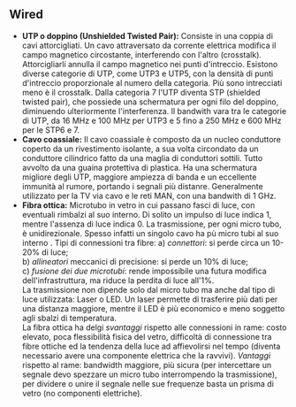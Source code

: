 ## Wired

- **UTP o doppino (Unshielded Twisted Pair):**
Consiste in una coppia di cavi attorcigliati. Un cavo attraversato da corrente elettrica modifica il campo magnetico circostante, interferendo con l'altro (crosstalk). Attorcigliarli annulla il campo magnetico nei punti d'intreccio. Esistono diverse categorie di UTP, come UTP3 e UTP5, con la densità di punti d'intreccio proporzionale al numero della categoria.
Più sono intrecciati meno è il crosstalk. Dalla categoria 7 l'UTP diventa STP (shielded twisted pair), che possiede una schermatura per ogni filo del doppino, diminuendo ulteriormente l'interferenza.
Il bandwith vara tra le categorie di UTP, da 16 MHz e 100 MHz per UTP3 e 5 fino a 250 MHz e 600 MHz per le STP6 e 7.
- **Cavo coassiale:**
Il cavo coassiale è composto da un nucleo conduttore coperto da un rivestimento isolante, a sua volta circondato da un conduttore cilindrico fatto da una maglia di conduttori sottili. Tutto avvolto da una guaina protettiva di plastica.
Ha una schermatura migliore degli UTP, maggiore ampiezza di banda e un eccellente immunità al rumore, portando i segnali più distanre.
Generalmente utilizzato per la TV via cavo e le reti MAN, con una bandwith di 1 GHz.
- **Fibra ottica:**
Microtubo in vetro in cui passano fasci di luce, con eventuali rimbalzi al suo interno. Di solito un impulso di luce indica 1, mentre l'assenza di luce indica 0.
La trasmissione, per ogni micro tubo, è unidirezionale. Spesso infatti un singolo cavo ha pù micro tubi al suo interno .
Tipi di connessioni tra fibre:
a) _connettori_: si perde circa un 10-20% di luce;<br>
b) _allineatori_ meccanici di precisione: si perde un 10% di luce;<br>
c) _fusione dei due microtubi_: rende impossibile una futura modifica dell'infrastruttura, ma riduce la perdita di luce all'1%.<br>
La trasmissione non dipende solo dal micro tubo ma anche dal tipo di luce utilizzata: Laser o LED. Un laser permette di trasferire più dati per una distanza maggiore, mentre il LED è più economico e meno soggetto agli sbalzi di temperatura.<br>
La fibra ottica ha delgi _svantaggi_ rispetto alle connessioni in rame: costo elevato, poca flessibilità fisica del vetro, difficoltà di connessione tra fibre ottiche ed la tendenza della luce ad affievolirsi nel tempo (diventa necessario avere una componente elettrica che la ravvivi). _Vantaggi_ rispetto al rame:  bandwidth maggiore, più sicura (per intercettare un segnale devo spezzare un micro tubo interrompendo la trasmissione), per dividere o unire il segnale nelle sue frequenze basta un prisma di vetro (no componenti elettriche).
